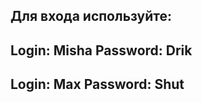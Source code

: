 Для входа используйте: 
-------------------
Login: Misha
Password: Drik
-------------------
Login: Max
Password: Shut
-------------------